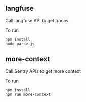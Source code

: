 ## langfuse
Call langfuse API to get traces

To run
```
npm install
node parse.js
```

## more-context
Call Sentry APIs to get more context

To run
```
npm install
npm run more-context
```